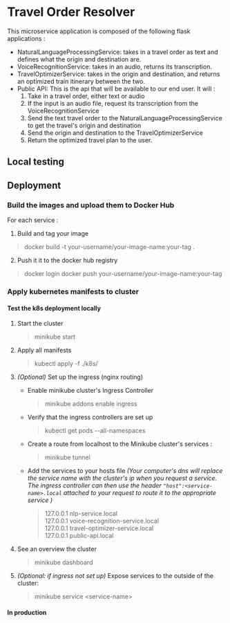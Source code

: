 # Travel Order Resolver

This microservice application is composed of the following flask applications :
- NaturalLanguageProcessingService: takes in a travel order as text and defines what the origin and destination are.
- VoiceRecognitionService: takes in an audio, returns its transcription.
- TravelOptimizerService: takes in the origin and destination, and returns an optimized train itinerary between the two.
- Public API: This is the api that will be available to our end user. It will :
    1. Take in a travel order, either text or audio
    2. If the input is an audio file, request its transcription from the VoiceRecognitionService   
    3. Send the text travel order to the NaturalLanguageProcessingService to get the travel's origin and destination
    4. Send the origin and destination to the TravelOptimizerService
    5. Return the optimized travel plan to the user.

## Local testing

## Deployment

### Build the images and upload them to Docker Hub 
For each service :

1. Build and tag your image
> docker build -t your-username/your-image-name:your-tag .

2. Push it it to the docker hub registry
> docker login
> docker push your-username/your-image-name:your-tag

### Apply kubernetes manifests to cluster

#### Test the k8s deployment locally

1. Start the cluster
    > minikube start

2. Apply all manifests
    > kubectl apply -f ./k8s/

3. *(Optional)* Set up the ingress (nginx routing)
    - Enable minikube cluster's Ingress Controller
        > minikube addons enable ingress
    - Verify that the ingress controllers are set up
        > kubectl get pods --all-namespaces
    - Create a route from localhost to the Minikube cluster's services :
        > minikube tunnel
    - Add the services to your hosts file *(Your computer's dns will replace the service name with the cluster's ip when you request a service. The ingress controller can then use the header `"host":<service-name>.local` attached to your request to route it to the appropriate service )*
        > 127.0.0.1 nlp-service.local   
        > 127.0.0.1 voice-recognition-service.local   
        > 127.0.0.1 travel-optimizer-service.local   
        > 127.0.0.1 public-api.local    


4. See an overview the cluster
    > minikube dashboard

5. *(Optional: if ingress not set up)* Expose services to the outside of the cluster:
    > minikube service \<service-name\>

#### In production

